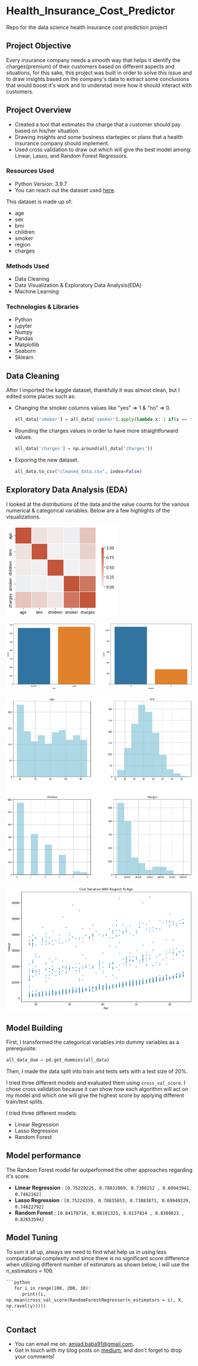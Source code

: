 # Health_Insurance_Cost_Predictor
Repo for the data science health insurance cost prediction project

## Project Objective
Every insurance company needs a smooth way that helps it identify the charges(premium) of their customers based on different aspects and situations, for this sake, this project was built in order to solve this issue and to draw insights
based on the company's data to extract some conclusions that would boost it's work and to understad more how it should interact with customers. 

## Project Overview
* Created a tool that estimates the charge that a customer should pay based on his/her situation.
* Drawing insights and some business startegies or plans that a health insurance company should implement.
* Used cross validation to draw out which will give the best model among: Linear, Lasso, and Random Forest Regressors.

### Resources Used
* Python Version: 3.9.7
* You can reach out the dataset used [here](https://www.kaggle.com/datasets/mirichoi0218/insurance).

This dataset is made up of:

* age
* sex
* bmi
* children
* smoker
* region
* charges

### Methods Used
* Data Cleaning
* Data Visualization & Exploratory Data Analysis(EDA)
* Machine Learning

### Technologies & Libraries
* Python
* jupyter
* Numpy
* Pandas
* Matplotlib
* Seaborn
* Sklearn

## Data Cleaning
After I imported the kaggle dataset, thankfully it was almost clean, but I edited some places such as:

* Changing the smoker columns values like "yes" => 1 & "no" => 0.

    ```python
    all_data['smoker'] = all_data['smoker'].apply(lambda x: 1 if(x == 'yes') else 0)
    ```
* Rounding the charges values in order to have more straightforward values.

    ```python
    all_data['charges'] = np.around(all_data['charges']) 
    ```
* Exporing the new dataset.

     ```python
    all_data.to_csv("cleaned_data.csv", index=False) 
    ```

## Exploratory Data Analysis (EDA)
I looked at the distributions of the data and the value counts for the various numerical & categorical variables. Below are a few highlights of the visualizations.

![alt text](https://github.com/amjadalbaba/Health_Insurance_Cost_Predictor/blob/master/Images/heatmap.png)

![alt text](https://github.com/amjadalbaba/Health_Insurance_Cost_Predictor/blob/master/Images/female_male_smoker_no_smoker.png)

![alt text](https://github.com/amjadalbaba/Health_Insurance_Cost_Predictor/blob/master/Images/histograms.png)

![alt text](https://github.com/amjadalbaba/Health_Insurance_Cost_Predictor/blob/master/Images/scatter.png)

## Model Building 

First, I transformed the categorical variables into dummy variables as a prerequisite:

```python
all_data_dum = pd.get_dummies(all_data)
```

Then, I made the data split into train and tests sets with a test size of 20%.   

I tried three different models and evaluated them using ```cross_val_score```. I chose cross validation because it can show how each algorithm will act on my model and which one will give the highest score by applying different train/test splits.   

I tried three different models:

* Linear Regression
* Lasso Regression
* Random Forest  

## Model performance
The Random Forest model far outperformed the other approaches regarding it's score. 

*	**Linear Regression** : ```[0.75229225, 0.78832069, 0.7388152 , 0.69943941, 0.7462162]```
*	**Lasso Regression**  : ```[0.75224359, 0.78835653, 0.73883871, 0.69949229, 0.74622792]```
*	**Random Forest**     : ```[0.84178716, 0.86191325, 0.8137814 , 0.8308621 , 0.82653594]```

## Model Tuning
To sum it all up, always we need to find what help us in using less computational complexity and since there is no significant score difference when utilizing different number of estimators as shown below, I will use the n_estimators = 100.

    ```python
       for i in range(100, 200, 10):
          print((i, np.mean(cross_val_score(RandomForestRegressor(n_estimators = i), X, np.ravel(y)))))
    ```


## Contact
* You can email me on: amjad.baba91@gmail.com.  
* Get in touch with my blog posts on [medium](https://medium.com/@amjad.baba913), and don't forget to drop your comments!
